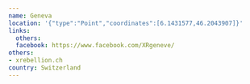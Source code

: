 ```yaml
---
name: Geneva
location: '{"type":"Point","coordinates":[6.1431577,46.2043907]}'
links:
  others: 
  facebook: https://www.facebook.com/XRgeneve/
others:
- xrebellion.ch
country: Switzerland
---
```

